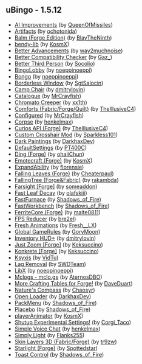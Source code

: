 ## uBingo - 1.5.12
- [AI Improvements](https://www.curseforge.com/minecraft/mc-mods/ai-improvements) (by [QueenOfMissiles](https://www.curseforge.com/members/queenofmissiles/projects))
- [Artifacts](https://www.curseforge.com/minecraft/mc-mods/artifacts) (by [ochotonida](https://www.curseforge.com/members/ochotonida/projects))
- [Balm (Forge Edition)](https://www.curseforge.com/minecraft/mc-mods/balm) (by [BlayTheNinth](https://www.curseforge.com/members/blaytheninth/projects))
- [bendy-lib](https://www.curseforge.com/minecraft/mc-mods/bendy-lib) (by [KosmX](https://www.curseforge.com/members/kosmx/projects))
- [Better Advancements](https://www.curseforge.com/minecraft/mc-mods/better-advancements) (by [way2muchnoise](https://www.curseforge.com/members/way2muchnoise/projects))
- [Better Compatibility Checker](https://www.curseforge.com/minecraft/mc-mods/better-compatibility-checker) (by [Gaz_](https://www.curseforge.com/members/gaz_/projects))
- [Better Third Person](https://www.curseforge.com/minecraft/mc-mods/better-third-person) (by [Socolio](https://www.curseforge.com/members/socolio/projects))
- [BingoLobby](https://www.curseforge.com/minecraft/mc-mods/bingolobby) (by [noeppinoeppi](https://www.curseforge.com/members/noeppinoeppi/projects))
- [Bongo](https://www.curseforge.com/minecraft/mc-mods/bongo) (by [noeppinoeppi](https://www.curseforge.com/members/noeppinoeppi/projects))
- [Borderless Window](https://www.curseforge.com/minecraft/mc-mods/borderless) (by [SgtSalocin](https://www.curseforge.com/members/sgtsalocin/projects))
- [Camp Chair](https://www.curseforge.com/minecraft/mc-mods/camp-chair) (by [dmitrylovin](https://www.curseforge.com/members/dmitrylovin/projects))
- [Catalogue](https://www.curseforge.com/minecraft/mc-mods/catalogue) (by [MrCrayfish](https://www.curseforge.com/members/mrcrayfish/projects))
- [Chromato Creeper](https://www.curseforge.com/minecraft/mc-mods/chromato-creeper) (by [xx1th](https://www.curseforge.com/members/xx1th/projects))
- [Comforts (Fabric/Forge/Quilt)](https://www.curseforge.com/minecraft/mc-mods/comforts) (by [TheIllusiveC4](https://www.curseforge.com/members/theillusivec4/projects))
- [Configured](https://www.curseforge.com/minecraft/mc-mods/configured) (by [MrCrayfish](https://www.curseforge.com/members/mrcrayfish/projects))
- [Corpse](https://www.curseforge.com/minecraft/mc-mods/corpse) (by [henkelmax](https://www.curseforge.com/members/henkelmax/projects))
- [Curios API (Forge)](https://www.curseforge.com/minecraft/mc-mods/curios) (by [TheIllusiveC4](https://www.curseforge.com/members/theillusivec4/projects))
- [Custom Crosshair Mod](https://www.curseforge.com/minecraft/mc-mods/custom-crosshair-mod) (by [Sparkless101](https://www.curseforge.com/members/sparkless101/projects))
- [Dark Paintings](https://www.curseforge.com/minecraft/mc-mods/dark-paintings) (by [DarkhaxDev](https://www.curseforge.com/members/darkhaxdev/projects))
- [DefaultSettings](https://www.curseforge.com/minecraft/mc-mods/defaultsettings) (by [PT400C](https://www.curseforge.com/members/pt400c/projects))
- [Ding (Forge)](https://www.curseforge.com/minecraft/mc-mods/ding) (by [ohaiiChun](https://www.curseforge.com/members/ohaiichun/projects))
- [Emotecraft (Forge)](https://www.curseforge.com/minecraft/mc-mods/emotecraft-forge) (by [KosmX](https://www.curseforge.com/members/kosmx/projects))
- [ExpandAbility](https://www.curseforge.com/minecraft/mc-mods/expandability) (by [florensie](https://www.curseforge.com/members/florensie/projects))
- [Falling Leaves (Forge)](https://www.curseforge.com/minecraft/mc-mods/falling-leaves-forge) (by [Cheaterpaul](https://www.curseforge.com/members/cheaterpaul/projects))
- [FallingTree (Forge&Fabric)](https://www.curseforge.com/minecraft/mc-mods/falling-tree) (by [rakambda](https://www.curseforge.com/members/rakambda/projects))
- [Farsight [Forge]](https://www.curseforge.com/minecraft/mc-mods/farsight) (by [someaddon](https://www.curseforge.com/members/someaddon/projects))
- [Fast Leaf Decay](https://www.curseforge.com/minecraft/mc-mods/fast-leaf-decay) (by [olafskiii](https://www.curseforge.com/members/olafskiii/projects))
- [FastFurnace](https://www.curseforge.com/minecraft/mc-mods/fastfurnace) (by [Shadows_of_Fire](https://www.curseforge.com/members/shadows_of_fire/projects))
- [FastWorkbench](https://www.curseforge.com/minecraft/mc-mods/fastworkbench) (by [Shadows_of_Fire](https://www.curseforge.com/members/shadows_of_fire/projects))
- [FerriteCore (Forge)](https://www.curseforge.com/minecraft/mc-mods/ferritecore) (by [malte0811](https://www.curseforge.com/members/malte0811/projects))
- [FPS Reducer](https://www.curseforge.com/minecraft/mc-mods/fps-reducer) (by [bre2el](https://www.curseforge.com/members/bre2el/projects))
- [Fresh Animations](https://www.curseforge.com/minecraft/texture-packs/fresh-animations) (by [Fresh__LX](https://www.curseforge.com/members/fresh__lx/projects))
- [Global GameRules](https://www.curseforge.com/minecraft/mc-mods/global-gamerules) (by [GoryMoon](https://www.curseforge.com/members/gorymoon/projects))
- [Inventory HUD+](https://www.curseforge.com/minecraft/mc-mods/inventory-hud-forge) (by [dmitrylovin](https://www.curseforge.com/members/dmitrylovin/projects))
- [Just Zoom [Forge]](https://www.curseforge.com/minecraft/mc-mods/just-zoom-forge) (by [Keksuccino](https://www.curseforge.com/members/keksuccino/projects))
- [Konkrete [Forge]](https://www.curseforge.com/minecraft/mc-mods/konkrete) (by [Keksuccino](https://www.curseforge.com/members/keksuccino/projects))
- [Ksyxis](https://www.curseforge.com/minecraft/mc-mods/ksyxis) (by [VidTu](https://www.curseforge.com/members/vidtu/projects))
- [Lag Removal](https://www.curseforge.com/minecraft/mc-mods/lag-removal) (by [SWDTeam](https://www.curseforge.com/members/swdteam/projects))
- [LibX](https://www.curseforge.com/minecraft/mc-mods/libx) (by [noeppinoeppi](https://www.curseforge.com/members/noeppinoeppi/projects))
- [Mclogs - mclo.gs](https://www.curseforge.com/minecraft/mc-mods/mclo-gs) (by [AternosDBO](https://www.curseforge.com/members/aternosdbo/projects))
- [More Crafting Tables for Forge!](https://www.curseforge.com/minecraft/mc-mods/more-crafting-tables-for-forge) (by [DaveDuart](https://www.curseforge.com/members/daveduart/projects))
- [Nature's Compass](https://www.curseforge.com/minecraft/mc-mods/natures-compass) (by [Chaosyr](https://www.curseforge.com/members/chaosyr/projects))
- [Open Loader](https://www.curseforge.com/minecraft/mc-mods/open-loader) (by [DarkhaxDev](https://www.curseforge.com/members/darkhaxdev/projects))
- [PackMenu](https://www.curseforge.com/minecraft/mc-mods/packmenu) (by [Shadows_of_Fire](https://www.curseforge.com/members/shadows_of_fire/projects))
- [Placebo](https://www.curseforge.com/minecraft/mc-mods/placebo) (by [Shadows_of_Fire](https://www.curseforge.com/members/shadows_of_fire/projects))
- [playerAnimator](https://www.curseforge.com/minecraft/mc-mods/playeranimator) (by [KosmX](https://www.curseforge.com/members/kosmx/projects))
- [Shutup Experimental Settings!](https://www.curseforge.com/minecraft/mc-mods/shutup-experimental-settings) (by [Corgi_Taco](https://www.curseforge.com/members/corgi_taco/projects))
- [Simple Voice Chat](https://www.curseforge.com/minecraft/mc-mods/simple-voice-chat) (by [henkelmax](https://www.curseforge.com/members/henkelmax/projects))
- [Simply Light](https://www.curseforge.com/minecraft/mc-mods/simply-light) (by [Flanks255](https://www.curseforge.com/members/flanks255/projects))
- [Skin Layers 3D (Fabric/Forge)](https://www.curseforge.com/minecraft/mc-mods/skin-layers-3d) (by [tr9zw](https://www.curseforge.com/members/tr9zw/projects))
- [Starlight (Forge)](https://www.curseforge.com/minecraft/mc-mods/starlight-forge) (by [Spottedstar](https://www.curseforge.com/members/spottedstar/projects))
- [Toast Control](https://www.curseforge.com/minecraft/mc-mods/toast-control) (by [Shadows_of_Fire](https://www.curseforge.com/members/shadows_of_fire/projects))
